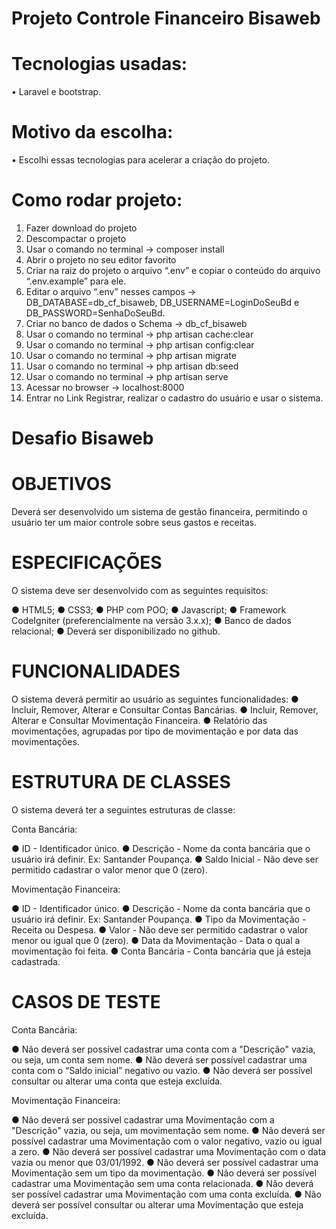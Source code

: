 # Projeto Controle Financeiro Bisaweb

# Tecnologias usadas: #
 
•	Laravel e bootstrap.

# Motivo da escolha: #

•	Escolhi essas tecnologias para acelerar a criação do projeto.

# Como rodar projeto: #
1.	Fazer download do projeto
2.	Descompactar o projeto
3.	Usar o comando no terminal -> composer install
4.	Abrir o projeto no seu editor favorito
5.	Criar na raiz do projeto o arquivo “.env” e copiar o conteúdo do arquivo “.env.example” para ele.
6.	Editar o arquivo “.env” nesses campos -> DB_DATABASE=db_cf_bisaweb,  DB_USERNAME=LoginDoSeuBd e DB_PASSWORD=SenhaDoSeuBd.
7.	Criar no banco de dados o Schema -> db_cf_bisaweb
8.	Usar o comando no terminal -> php artisan cache:clear
9.	Usar o comando no terminal -> php artisan config:clear
10.	Usar o comando no terminal -> php artisan migrate
11.	Usar o comando no terminal -> php artisan db:seed
12.	Usar o comando no terminal -> php artisan serve
13.	Acessar no browser -> localhost:8000
14.	Entrar no Link Registrar, realizar o cadastro do usuário e usar o sistema.

# Desafio Bisaweb #

# OBJETIVOS #

Deverá ser desenvolvido um sistema de gestão financeira, permitindo o usuário ter um maior controle sobre seus gastos e receitas.

# ESPECIFICAÇÕES #

O sistema deve ser desenvolvido com as seguintes requisitos:

●	HTML5;
●	CSS3;
●	PHP com POO;
●	Javascript;
●	Framework CodeIgniter (preferencialmente na versão 3.x.x);
●	Banco de dados relacional;
●	Deverá ser disponibilizado no github.

# FUNCIONALIDADES #

O sistema deverá permitir ao usuário as seguintes funcionalidades:
●	Incluir, Remover, Alterar e Consultar Contas Bancárias.
●	Incluir, Remover, Alterar e Consultar Movimentação Financeira.
●	Relatório das movimentações, agrupadas por tipo de movimentação e por data das movimentações.

# ESTRUTURA DE CLASSES #

O sistema deverá ter a seguintes estruturas de classe:

Conta Bancária:

●	ID - Identificador único.
●	Descrição - Nome da conta bancária que o usuário irá definir. Ex: Santander Poupança.
●	Saldo Inicial - Não deve ser permitido cadastrar o valor menor que 0 (zero).

Movimentação Financeira:

●	ID - Identificador único. 
●	Descrição - Nome da conta bancária que o usuário irá definir. Ex: Santander Poupança.
●	Tipo da Movimentação - Receita ou Despesa.
●	Valor - Não deve ser permitido cadastrar o valor menor ou igual que 0 (zero).
●	Data da Movimentação - Data o qual a movimentação foi feita.
●	Conta Bancária - Conta bancária que já esteja cadastrada.

# CASOS DE TESTE #

Conta Bancária:

●	Não deverá ser possível cadastrar uma conta com a "Descrição" vazia, ou seja, um conta sem nome.
●	Não deverá ser possível cadastrar uma conta com o “Saldo inicial” negativo ou vazio.
●	Não deverá ser possível consultar ou alterar uma conta que esteja excluída.

Movimentação Financeira:

●	Não deverá ser possível cadastrar uma Movimentação com a "Descrição" vazia, ou seja, um movimentação sem nome.
●	Não deverá ser possível cadastrar uma Movimentação com o valor negativo, vazio ou igual a zero.
●	Não deverá ser possível cadastrar uma Movimentação com o data vazia ou menor que 03/01/1992.
●	Não deverá ser possível cadastrar uma Movimentação sem um tipo da movimentação.
●	Não deverá ser possível cadastrar uma Movimentação sem uma conta relacionada.
●	Não deverá ser possível cadastrar uma Movimentação com uma conta excluída.
●	Não deverá ser possível consultar ou alterar uma Movimentação que esteja excluída.
